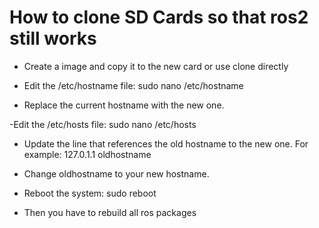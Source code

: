 # How to clone SD Cards so that ros2 still works
- Create a image and copy it to the new card or use clone directly
- Edit the /etc/hostname file: sudo nano /etc/hostname

- Replace the current hostname with the new one.

-Edit the /etc/hosts file: sudo nano /etc/hosts

- Update the line that references the old hostname to the new one. For example: 127.0.1.1    oldhostname

- Change oldhostname to your new hostname.

- Reboot the system: sudo reboot
- Then you have to rebuild all ros packages
